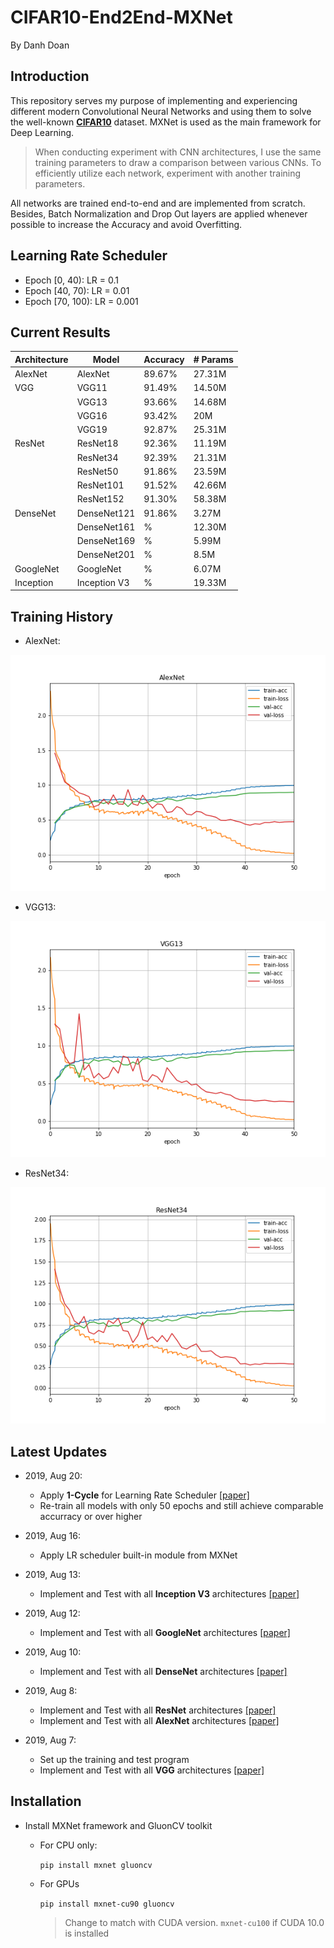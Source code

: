 # CIFAR10-End2End-MXNet

By Danh Doan

## Introduction
This repository serves my purpose of implementing and experiencing different modern Convolutional Neural Networks and using them to solve the well-known [**CIFAR10**](https://www.cs.toronto.edu/~kriz/cifar.html) dataset. MXNet is used as the main framework for Deep Learning.

> When conducting experiment with CNN architectures, I use the same training parameters to draw a comparison between various CNNs. To efficiently utilize each network, experiment with another training parameters.

All networks are trained end-to-end and are implemented from scratch. 
Besides, Batch Normalization and Drop Out layers are applied whenever possible
to increase the Accuracy and avoid Overfitting.

## Learning Rate Scheduler
  * Epoch [0, 40): LR = 0.1
  * Epoch [40, 70): LR = 0.01
  * Epoch [70, 100): LR = 0.001


## Current Results
|Architecture | Model        | Accuracy| # Params |
|-------------|--------------|---------|----------|
| AlexNet     | AlexNet      | 89.67%  | 27.31M   |
| VGG         | VGG11        | 91.49%  | 14.50M   |
|             | VGG13        | 93.66%  | 14.68M   |
|             | VGG16        | 93.42%  | 20M      |
|             | VGG19        | 92.87%  | 25.31M   |
| ResNet      | ResNet18     | 92.36%  | 11.19M   |
|             | ResNet34     | 92.39%  | 21.31M   |
|             | ResNet50     | 91.86%  | 23.59M   |
|             | ResNet101    | 91.52%  | 42.66M   |
|             | ResNet152    | 91.30%  | 58.38M   |
| DenseNet    | DenseNet121  | 91.86%  | 3.27M    |
|             | DenseNet161  | %  | 12.30M   |
|             | DenseNet169  | %  | 5.99M    |
|             | DenseNet201  | %  | 8.5M     |
| GoogleNet   | GoogleNet    | %  | 6.07M    |
| Inception   | Inception V3 | %  | 19.33M   |


## Training History
* AlexNet:

![AlexNet](history/alexnet-acc-0.8967.png)

* VGG13:

![VGG13](history/vgg13-acc-0.9366.png)

* ResNet34:

![ResNet34](history/resnet34-acc-0.9239.png)


## Latest Updates
* 2019, Aug 20:
  * Apply **1-Cycle** for Learning Rate Scheduler [[paper]](https://arxiv.org/pdf/1708.07120.pdf)
  * Re-train all models with only 50 epochs and still achieve comparable accurracy or over higher

* 2019, Aug 16:
  * Apply LR scheduler built-in module from MXNet

* 2019, Aug 13:
  * Implement and Test with all **Inception V3** architectures [[paper]](https://arxiv.org/pdf/1512.00567.pdf)

* 2019, Aug 12:
  * Implement and Test with all **GoogleNet** architectures [[paper]](https://www.cs.unc.edu/~wliu/papers/GoogLeNet.pdf)

* 2019, Aug 10:
  * Implement and Test with all **DenseNet** architectures [[paper]](https://arxiv.org/abs/1608.06993)

* 2019, Aug 8:
  * Implement and Test with all **ResNet** architectures [[paper]](https://arxiv.org/abs/1512.03385)
  * Implement and Test with all **AlexNet** architectures [[paper]](https://papers.nips.cc/paper/4824-imagenet-classification-with-deep-convolutional-neural-networks.pdf)

* 2019, Aug 7:
	* Set up the training and test program
	* Implement and Test with all **VGG** architectures [[paper]](https://arxiv.org/abs/1409.1556)

## Installation
* Install MXNet framework and GluonCV toolkit
	* For CPU only:
	
		`pip install mxnet gluoncv`
	
	* For GPUs
		
		`pip install mxnet-cu90 gluoncv`
    	> Change to match with CUDA version. `mxnet-cu100` if CUDA 10.0 is installed
	
